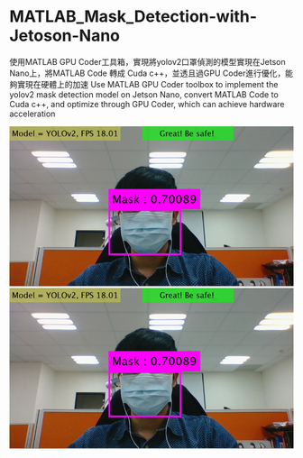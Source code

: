 # MATLAB_Mask_Detection-with-Jetoson-Nano


使用MATLAB GPU Coder工具箱，實現將yolov2口罩偵測的模型實現在Jetson Nano上，將MATLAB Code 轉成 Cuda c++，並透且過GPU Coder進行優化，能夠實現在硬體上的加速
Use MATLAB GPU Coder toolbox to implement the yolov2 mask detection model on Jetson Nano, convert MATLAB Code to Cuda c++, and optimize through GPU Coder, which can achieve hardware acceleration

![image](https://github.com/MoonUsagi/MATLAB_Mask_Detection-with-Jetoson-Nano/blob/master/mask01.png)
[![NetFlix on UWP](https://github.com/MoonUsagi/MATLAB_Mask_Detection-with-Jetoson-Nano/blob/master/mask01.png)](https://www.youtube.com/watch?v=uBWmpXLGyXE "NetFlix on UWP")
